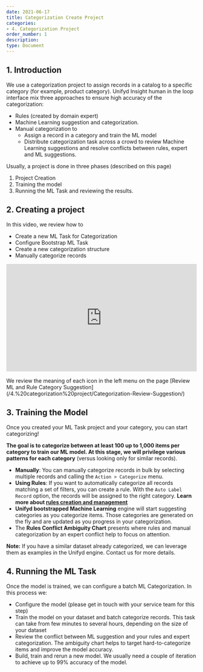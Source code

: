 ```yaml
---
date: 2021-06-17
title: Categorization Create Project
categories:
- 4. Categorization Project
order_number: 1
description:
type: Document
---
```



## 1. Introduction 

We use a categorization project to assign records in a catalog to a specific category (for example, product category). Unifyd Insight human in the loop interface mix three approaches to ensure high accuracy of the categorization:
* Rules (created by domain expert)
* Machine Learning suggestion and categorization. 
* Manual categorization to 
  * Assign a record in a category and train the ML model
  * Distribute categorization task across a crowd to review Machine Learning suggestions and resolve conflicts between rules, expert and ML suggestions. 

Usually, a project is done in three phases (described on this page)
1. Project Creation
2. Training the model
3. Running the ML Task and reviewing the results. 

## 2. Creating a project 

In this video, we review how to
* Create a new ML Task for Categorization
* Configure Bootstrap ML Task 
* Create a new categorization structure
* Manually categorize records

<div style="padding:56.25% 0 0 0;position:relative;"><iframe src="https://player.vimeo.com/video/637968102?h=5b72cf69ee&amp;badge=0&amp;autopause=0&amp;player_id=0&amp;app_id=58479" frameborder="0" allow="autoplay; fullscreen; picture-in-picture" allowfullscreen style="position:absolute;top:0;left:0;width:100%;height:100%;" title="Unifyd Insights - Create a Categorization Task"></iframe></div><script src="https://player.vimeo.com/api/player.js"></script>
<br>
We review the meaning of each icon in the left menu on the page [Review ML and Rule Category Suggestion](/4.%20categorization%20project/Categorization-Review-Suggestion/)

## 3. Training the Model

Once you created your ML Task project and your category, you can start categorizing! <br>

**The goal is to categorize between at least 100 up to 1,000 items per category to train our ML model. At this stage, we will privilege various patterns for each category** (versus looking only for similar records).

* **Manually**: You can manually categorize records in bulk by selecting multiple records and calling the `Action > Categorize` menu. 
* **Using Rules**: If you want to automatically categorize all records matching a set of filters, you can create a rule. With the `Auto Label Record` option, the records will be assigned to the right category. **Learn more about [rules creation and management](/4.%20categorization%20project/Categorization-Creating-Rules/)**
* **Unifyd bootstrapped Machine Learning** engine will start suggesting categories as you categorize items. Those categories are generated on the fly and are updated as you progress in your categorization. 
* The **Rules Conflict Ambiguity Chart** presents where rules and manual categorization by an expert conflict help to focus on attention. 

**Note:** If you have a similar dataset already categorized, we can leverage them as examples in the Unifyd engine. Contact us for more details. 

## 4. Running the ML Task 

Once the model is trained, we can configure a batch ML Categorization. In this process we:
* Configure the model (please get in touch with your service team for this step)
* Train the model on your dataset and batch categorize records. This task can take from few minutes to several hours, depending on the size of your dataset
* Review the conflict between ML suggestion and your rules and expert categorization. The ambiguity chart helps to target hard-to-categorize items and improve the model accuracy. 
* Build, train and rerun a new model. We usually need a couple of iteration to achieve up to 99% accuracy of the model. 
